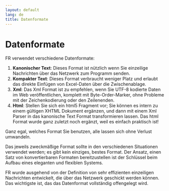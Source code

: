 ```yaml
---
layout: default
lang: de
title: Datenformate
---
```


# Datenformate

FR verwendet verschiedene Datenformate:
1. **Kanonischer Text**: Dieses Format ist nützlich wenn Sie 
einzeilige Nachrichten über das Netzwerk zum Programm senden.
1. **Kompakter Text**: Dieses Format verbraucht weniger Platz 
und erlaubt das direkte Einfügen von Excel-Daten über die Zwischenablage.
1. **Xml**: Das Xml Format ist zu empfehlen, wenn Sie UTF-8 
kodierte Daten im Web veröffentlichen, komplett mit Byte-Order-Marker, ohne 
Probleme mit der Zeichenkodierung oder den Zeilenenden.
1. **Html**: Stellen Sie sich ein html5 Fragment vor; Sie 
können es intern zu einem gültigen XHTML Dokument ergänzen, und dann mit 
einem Xml Parser in das kanonische Text Format transformieren lassen. Das 
html Format wurde ganz zuletzt noch ergänzt, weil es einfach praktisch ist!

Ganz egal, welches Format Sie benutzen, alle lassen sich ohne Verlust umwandeln.

Das jeweils zweckmäßige Format sollte in den verschiedenen Situationen 
verwendet werden; es gibt kein einziges, bestes Format. Der Ansatz, einen Satz 
von konvertierbaren Formaten bereitzustellen ist der Schlüssel beim Aufbau eines 
eleganten und flexiblen Systems.

FR wurde ausgehend von der Definition von sehr effizienten einzeiligen 
Nachrichten entwickelt, die über das Netzwerk geschickt werden können. Das 
wichtigste ist, das das Datenformat vollständig offengelegt wird.
